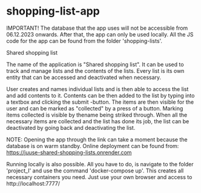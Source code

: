 # shopping-list-app

IMPORTANT! The database that the app uses will not be accessible from 06.12.2023
onwards. After that, the app can only be used locally. All the JS code for the
app can be found from the folder 'shopping-lists'.

Shared shopping list

The name of the application is "Shared shopping list". It can be used to track
and manage lists and the contents of the lists. Every list is its own entity
that can be accessed and deactivated when necessary.

User creates and names individual lists and is then able to access the list and
add contents to it. Contents can be then added to the list by typing into a
textbox and clicking the submit -button. The items are then visible for the user
and can be marked as "collected" by a press of a button. Marking items collected
is visible by thename being striked through. When all the necessary items are
collected and the list has done its job, the list can be deactivated by going
back and deactivating the list.

NOTE: Opening the app through the link can take a moment because the database is
on warm standby. Online deployment can be found from:
https://juuse-shared-shopping-lists.onrender.com

Running locally is also possible. All you have to do, is navigate to the folder
'project_I' and use the command 'docker-compose up'. This creates all necessary
containers you need. Just use your own browser and access to
http://localhost:7777/
